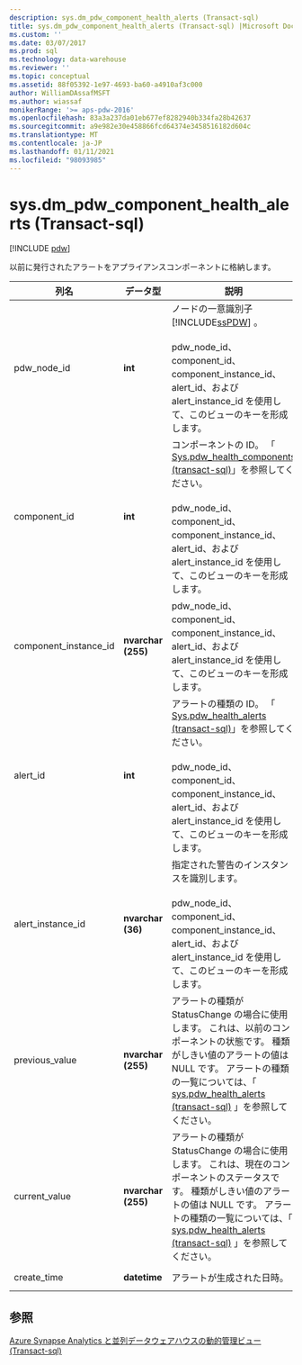 ```yaml
---
description: sys.dm_pdw_component_health_alerts (Transact-sql)
title: sys.dm_pdw_component_health_alerts (Transact-sql) |Microsoft Docs
ms.custom: ''
ms.date: 03/07/2017
ms.prod: sql
ms.technology: data-warehouse
ms.reviewer: ''
ms.topic: conceptual
ms.assetid: 88f05392-1e97-4693-ba60-a4910af3c000
author: WilliamDAssafMSFT
ms.author: wiassaf
monikerRange: '>= aps-pdw-2016'
ms.openlocfilehash: 83a3a237da01eb677ef8282940b334fa28b42637
ms.sourcegitcommit: a9e982e30e458866fcd64374e3458516182d604c
ms.translationtype: MT
ms.contentlocale: ja-JP
ms.lasthandoff: 01/11/2021
ms.locfileid: "98093985"
---
```

# <a name="sysdm_pdw_component_health_alerts-transact-sql"></a>sys.dm_pdw_component_health_alerts (Transact-sql)
[!INCLUDE [pdw](../../includes/applies-to-version/pdw.md)]

  以前に発行されたアラートをアプライアンスコンポーネントに格納します。  
  
|列名|データ型|説明|Range|  
|-----------------|---------------|-----------------|-----------|  
|pdw_node_id|**int**|ノードの一意識別子 [!INCLUDE[ssPDW](../../includes/sspdw-md.md)] 。<br /><br /> pdw_node_id、component_id、component_instance_id、alert_id、および alert_instance_id を使用して、このビューのキーを形成します。|NOT NULL|  
|component_id|**int**|コンポーネントの ID。 「 [Sys.pdw_health_components &#40;transact-sql&#41;](../../relational-databases/system-catalog-views/sys-pdw-health-components-transact-sql.md)」を参照してください。<br /><br /> pdw_node_id、component_id、component_instance_id、alert_id、および alert_instance_id を使用して、このビューのキーを形成します。|NOT NULL|  
|component_instance_id|**nvarchar (255)**|pdw_node_id、component_id、component_instance_id、alert_id、および alert_instance_id を使用して、このビューのキーを形成します。|NOT NULL|  
|alert_id|**int**|アラートの種類の ID。 「 [Sys.pdw_health_alerts &#40;transact-sql&#41;](../../relational-databases/system-catalog-views/sys-pdw-health-alerts-transact-sql.md)」を参照してください。<br /><br /> pdw_node_id、component_id、component_instance_id、alert_id、および alert_instance_id を使用して、このビューのキーを形成します。|NOT NULL|  
|alert_instance_id|**nvarchar (36)**|指定された警告のインスタンスを識別します。<br /><br /> pdw_node_id、component_id、component_instance_id、alert_id、および alert_instance_id を使用して、このビューのキーを形成します。|NOT NULL|  
|previous_value|**nvarchar (255)**|アラートの種類が StatusChange の場合に使用します。 これは、以前のコンポーネントの状態です。 種類がしきい値のアラートの値は NULL です。 アラートの種類の一覧については、「 [sys.pdw_health_alerts &#40;transact-sql&#41;](../../relational-databases/system-catalog-views/sys-pdw-health-alerts-transact-sql.md) 」を参照してください。|NULL|  
|current_value|**nvarchar (255)**|アラートの種類が StatusChange の場合に使用します。 これは、現在のコンポーネントのステータスです。 種類がしきい値のアラートの値は NULL です。 アラートの種類の一覧については、「 [sys.pdw_health_alerts &#40;transact-sql&#41;](../../relational-databases/system-catalog-views/sys-pdw-health-alerts-transact-sql.md) 」を参照してください。|NULL|  
|create_time|**datetime**|アラートが生成された日時。|NOT NULL|  
  
## <a name="see-also"></a>参照  
 [Azure Synapse Analytics と並列データウェアハウスの動的管理ビュー &#40;Transact-sql&#41;](../../relational-databases/system-dynamic-management-views/sql-and-parallel-data-warehouse-dynamic-management-views.md)  
  
  
